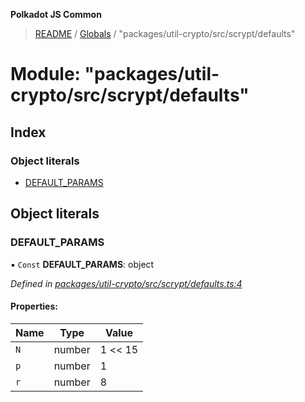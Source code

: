 **Polkadot JS Common**

> [README](../README.md) / [Globals](../globals.md) / "packages/util-crypto/src/scrypt/defaults"

# Module: "packages/util-crypto/src/scrypt/defaults"

## Index

### Object literals

* [DEFAULT\_PARAMS](_packages_util_crypto_src_scrypt_defaults_.md#default_params)

## Object literals

### DEFAULT\_PARAMS

▪ `Const` **DEFAULT\_PARAMS**: object

*Defined in [packages/util-crypto/src/scrypt/defaults.ts:4](https://github.com/polkadot-js/common/blob/ce964d2f/packages/util-crypto/src/scrypt/defaults.ts#L4)*

#### Properties:

Name | Type | Value |
------ | ------ | ------ |
`N` | number | 1 \<\< 15 |
`p` | number | 1 |
`r` | number | 8 |
